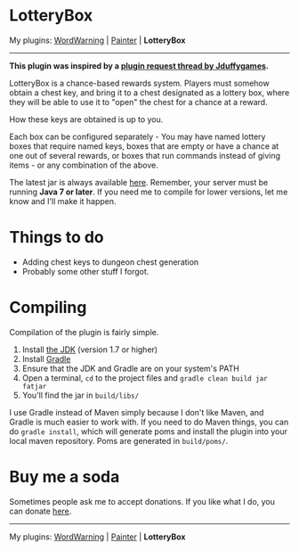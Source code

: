LotteryBox
==========

My plugins: [WordWarning](https://github.com/gdude2002/WordWarning) | [Painter](https://github.com/gdude2002/Painter) | **LotteryBox**

---

**This plugin was inspired by a [plugin request thread by Jduffygames](http://forums.bukkit.org/threads/votingkeys.306669/).**

LotteryBox is a chance-based rewards system. Players must somehow obtain
a chest key, and bring it to a chest designated as a lottery box, where they will
be able to use it to "open" the chest for a chance at a reward.

How these keys are obtained is up to you.

Each box can be configured separately - You may have named lottery boxes that
require named keys, boxes that are empty or have a chance at one out of several
rewards, or boxes that run commands instead of giving items - or any combination
of the above.

The latest jar is always available [here](http://bamboo.gserv.me/browse/PLUG-LOTBOX/latest/artifact/JOB1/Version-agnostic-jar/LotteryBox.jar).
Remember, your server must be running **Java 7 or later**. If you need me to compile for lower versions, let me know and I'll make it happen.

Things to do
============

* Adding chest keys to dungeon chest generation
* Probably some other stuff I forgot.

Compiling
=========

Compilation of the plugin is fairly simple.

1. Install [the JDK](http://www.oracle.com/technetwork/java/javase/downloads/jdk7-downloads-1880260.html) (version 1.7 or higher)
2. Install [Gradle](http://www.gradle.org/)
3. Ensure that the JDK and Gradle are on your system's PATH
4. Open a terminal, `cd` to the project files and `gradle clean build jar fatjar`
5. You'll find the jar in `build/libs/`

I use Gradle instead of Maven simply because I don't like Maven, and Gradle is much easier to work with.
If you need to do Maven things, you can do `gradle install`, which will generate poms and install the plugin
into your local maven repository. Poms are generated in `build/poms/`.

Buy me a soda
=============

Sometimes people ask me to accept donations. If you like what I do, you can donate [here](https://www.paypal.com/cgi-bin/webscr?cmd=_s-xclick&hosted_button_id=85GN242EDQSCJ).

---

My plugins: [WordWarning](https://github.com/gdude2002/WordWarning) | [Painter](https://github.com/gdude2002/Painter) | **LotteryBox**
